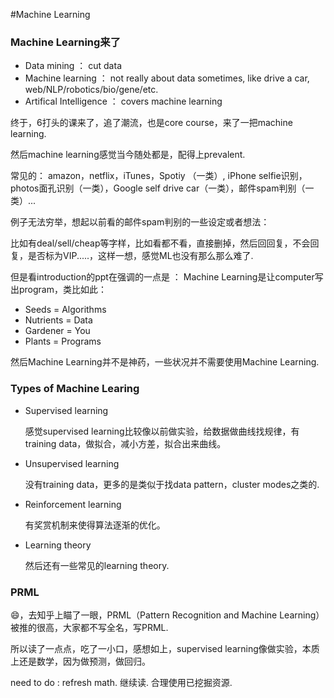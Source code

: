 #Machine Learning

### Machine Learning来了

- Data mining ： cut data
- Machine learning ： not really about data sometimes, like drive a car, web/NLP/robotics/bio/gene/etc. 
- Artifical Intelligence ： covers machine learning

终于，6打头的课来了，追了潮流，也是core course，来了一把machine learning.

然后machine learning感觉当今随处都是，配得上prevalent.

常见的：  amazon，netflix，iTunes，Spotiy （一类）, iPhone selfie识别，photos面孔识别（一类），Google self drive car（一类），邮件spam判别（一类）...

例子无法穷举，想起以前看的邮件spam判别的一些设定或者想法：

 比如有deal/sell/cheap等字样，比如看都不看，直接删掉，然后回回复，不会回复，是否标为VIP.....，这样一想，感觉ML也没有那么那么难了.
 
 但是看introduction的ppt在强调的一点是 ： Machine Learning是让computer写出program，类比如此：
 
- Seeds = Algorithms- Nutrients = Data- Gardener = You- Plants = Programs
然后Machine Learning并不是神药，一些状况并不需要使用Machine Learning.


### Types of Machine Learing

- Supervised learning
  
  感觉supervised learning比较像以前做实验，给数据做曲线找规律，有training data，做拟合，减小方差，拟合出来曲线。
  
- Unsupervised learning

  没有training data，更多的是类似于找data pattern，cluster modes之类的.
  
- Reinforcement learning  
  有奖赏机制来使得算法逐渐的优化。
- Learning theory
  然后还有一些常见的learning theory.
  
### PRML

😄，去知乎上瞄了一眼，PRML（Pattern Recognition and Machine Learning）被推的很高，大家都不写全名，写PRML.

所以读了一点点，吃了一小口，感想如上，supervised learning像做实验，本质上还是数学，因为做预测，做回归。

need to do : refresh math. 继续读. 合理使用已挖掘资源.




